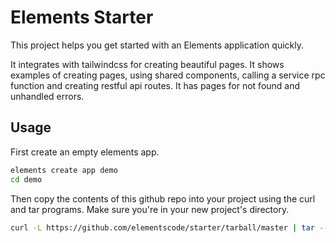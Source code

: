 # Elements Starter
This project helps you get started with an Elements application quickly.

It integrates with tailwindcss for creating beautiful pages. It shows examples
of creating pages, using shared components, calling a service rpc function and
creating restful api routes. It has pages for not found and unhandled errors.

## Usage
First create an empty elements app.

```bash
elements create app demo
cd demo
```

Then copy the contents of this github repo into your project using the curl and
tar programs. Make sure you're in your new project's directory.

```bash
curl -L https://github.com/elementscode/starter/tarball/master | tar --strip-components=1 -xf -
```
